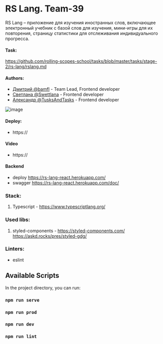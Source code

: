 # RS Lang. Team-39
RS Lang – приложение для изучения иностранных слов, включающее электронный учебник с базой слов для изучения, мини-игры для их повторения, страницу статистики для отслеживания индивидуального прогресса.

#### Task: 
https://github.com/rolling-scopes-school/tasks/blob/master/tasks/stage-2/rs-lang/rslang.md

#### Authors:
- [Дмитрий @bamfl](https://github.com/bamfl) - Team Lead, Frontend developer
- [Светлана @Swettlana](https://github.com/Swettlana) - Frontend developer
- [Александр @TusksAndTasks](https://github.com/TusksAndTasks) - Frontend developer

![image](https://user-images.githubusercontent.com/64466023/154623368-5ded8be8-bac1-45c1-bdd3-744ede5d08e8.png)
#### Deploy: 
- https://

#### Video
- https://

#### Backend 
- deploy https://rs-lang-react.herokuapp.com/
- swagger https://rs-lang-react.herokuapp.com/doc/

### Stack:  
1. Typescript - https://www.typescriptlang.org/

### Used libs:  
1. styled-components - https://styled-components.com/ https://askd.rocks/pres/styled-gdg/  

### Linters:
- eslint

## Available Scripts

In the project directory, you can run:

### `npm run serve`

### `npm run prod`

### `npm run dev`

### `npm run lint`
